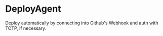 # DeployAgent
Deploy automatically by connecting into Github's Webhook and auth with TOTP, if necessary.
